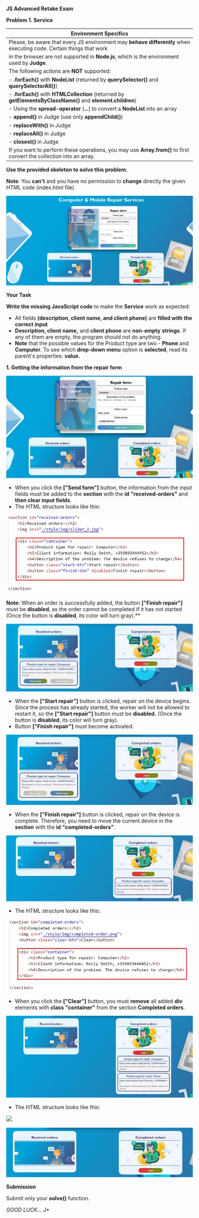 ﻿**JS Advanced Retake Exam** 

**Problem 1. Service** 



|**Environment Specifics** |
| - |
|Please, be aware that every JS environment may **behave differently** when executing code. Certain things that work |
|in the browser are not supported in **Node.js**, which is the environment used by **Judge**. |
|The following actions are **NOT** supported: |
|- **.forEach()** with **NodeList** (returned by **querySelector()** and **querySelectorAll()**) |
|- **.forEach()** with **HTMLCollection** (returned by **getElementsByClassName()** and **element.children**) |
|- Using the **spread-operator** (**...**) to convert a **NodeList** into an array |
|- **append()** in Judge (use only **appendChild()**) |
|- **replaceWith()** in Judge |
|- **replaceAll()** in Judge |
|- **closest()** in Judge |
|If you want to perform these operations, you may use **Array.from()** to first convert the collection into an array.  |
**Use the provided skeleton to solve this problem.**

**Note**: You **can't** and you have no permission to **change** directly the given HTML code (index.html file). 

![](Aspose.Words.6f326918-4291-436a-834f-3ec4412ca03e.001.jpeg)

**Your Task** 

**Write the missing JavaScript code** to make the **Service** work as expected: 

- All fields **(description, client name, and client phone)** are **filled with the correct input** 
- **Description, client name,** and **client phone** are **non**-**empty** **strings**. If any of them are empty, the program should not do anything. 
- **Note** that the possible values for the Product type are two - **Phone** and **Computer**. To see which **drop-down menu** option is **selected**, read its parent's properties: **value.** 

**1. Getting the information from the repair form** 

![](Aspose.Words.6f326918-4291-436a-834f-3ec4412ca03e.002.jpeg)

- When you click the **["Send form"]** button, the information from the input fields must be added to the **section** with the **id** **"received-orders"** and **then clear input fields**.     
- The HTML structure looks like this: 

![](Aspose.Words.6f326918-4291-436a-834f-3ec4412ca03e.003.jpeg)

**Note:** When an order is successfully added, the button **["Finish repair"]** must be **disabled**, as the order cannot be completed if it has not started (Once the button is **disabled**, its color will turn gray).** 

![](Aspose.Words.6f326918-4291-436a-834f-3ec4412ca03e.004.jpeg)

- When the **["Start repair"]** button is clicked, repair on the device begins. Since the process has already started, the worker will not be allowed to restart it, so the **["Start repair"]** button must be **disabled.** (Once the button is **disabled**, its color will turn gray). 
- Button **["Finish repair"]** must become activated. 

![](Aspose.Words.6f326918-4291-436a-834f-3ec4412ca03e.005.jpeg)

- When the **["Finish repair"]** button is clicked, repair on the device is complete. Therefore, you need to move the current device in the **section** with the **id** **"completed-orders"**. 

![](Aspose.Words.6f326918-4291-436a-834f-3ec4412ca03e.006.jpeg)

- The HTML structure looks like this: 

![](Aspose.Words.6f326918-4291-436a-834f-3ec4412ca03e.007.jpeg)

- When you click the **["Clear"]** button, you must **remove** all added **div** elements with **class** **"container"** from the section **Completed orders**. 

![](Aspose.Words.6f326918-4291-436a-834f-3ec4412ca03e.008.jpeg)

- The HTML structure looks like this: 

![](Aspose.Words.6f326918-4291-436a-834f-3ec4412ca03e.009.png)

![](Aspose.Words.6f326918-4291-436a-834f-3ec4412ca03e.010.jpeg)

**Submission** 

Submit only your **solve()** function. 

*GOOD LUCK…* J* 
